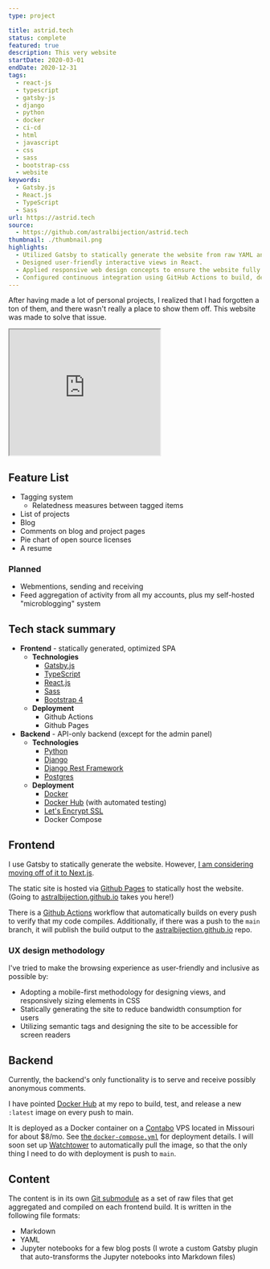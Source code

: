 ```yaml
---
type: project

title: astrid.tech
status: complete
featured: true
description: This very website
startDate: 2020-03-01
endDate: 2020-12-31
tags:
  - react-js
  - typescript
  - gatsby-js
  - django
  - python
  - docker
  - ci-cd
  - html
  - javascript
  - css
  - sass
  - bootstrap-css
  - website
keywords:
  - Gatsby.js
  - React.js
  - TypeScript
  - Sass
url: https://astrid.tech
source:
  - https://github.com/astralbijection/astrid.tech
thumbnail: ./thumbnail.png
highlights:
  - Utilized Gatsby to statically generate the website from raw YAML and Markdown files.
  - Designed user-friendly interactive views in React.
  - Applied responsive web design concepts to ensure the website fully takes advantage of mobile, tablet, and desktop.
  - Configured continuous integration using GitHub Actions to build, deploy, and publish the website.
---
```


After having made a lot of personal projects, I realized that I had forgotten a ton of them, and there wasn't really a place to show them off. This website was made to solve that issue.

<iframe src="https://astrid.tech" title="My website, but with recursion" width="300" height="250"></iframe>

## Feature List

- Tagging system
  - Relatedness measures between tagged items
- List of projects
- Blog
- Comments on blog and project pages
- Pie chart of open source licenses
- A resume

### Planned

- Webmentions, sending and receiving
- Feed aggregation of activity from all my accounts, plus my self-hosted "microblogging" system

## Tech stack summary

- **Frontend** - statically generated, optimized SPA
  - **Technologies**
    - [Gatsby.js](https://www.gatsbyjs.com/)
    - [TypeScript](https://www.typescriptlang.org/)
    - [React.js](https://reactjs.org/)
    - [Sass](https://sass-lang.com/)
    - [Bootstrap 4](https://getbootstrap.com/)
  - **Deployment**
    - Github Actions
    - Github Pages
- **Backend** - API-only backend (except for the admin panel)
  - **Technologies**
    - [Python](https://www.python.org/)
    - [Django](https://www.djangoproject.com/)
    - [Django Rest Framework](https://www.django-rest-framework.org/)
    - [Postgres](https://www.postgresql.org/)
  - **Deployment**
    - [Docker](https://www.docker.com/)
    - [Docker Hub](https://hub.docker.com/) (with automated testing)
    - [Let's Encrypt SSL](https://letsencrypt.org/)
    - Docker Compose

## Frontend

I use Gatsby to statically generate the website. However, [I am considering moving off of it to Next.js](https://astrid.tech/blog/2020-12-20-adding-a-backend/#replacing-gatsby).

The static site is hosted via [Github Pages](https://github.com/astralbijection/astrid.tech) to statically host the website. (Going to [astralbijection.github.io](https://astralbijection.github.io) takes you here!)

There is a [Github Actions](https://github.com/astralbijection/astrid.tech/actions) workflow that automatically builds on every push to verify that my code compiles. Additionally, if there was a push to the `main` branch, it will publish the build output to the [astralbijection.github.io](https://github.com/astralbijection/astralbijection.github.io) repo.

### UX design methodology

I've tried to make the browsing experience as user-friendly and inclusive as possible by:

- Adopting a mobile-first methodology for designing views, and responsively sizing elements in CSS
- Statically generating the site to reduce bandwidth consumption for users
- Utilizing semantic tags and designing the site to be accessible for screen readers

## Backend

Currently, the backend's only functionality is to serve and receive possibly anonymous comments.

I have pointed [Docker Hub](https://hub.docker.com/repository/docker/astridyu/astrid_tech_api) at my repo to build, test, and release a new `:latest` image on every push to main.

It is deployed as a Docker container on a [Contabo](https://contabo.com) VPS located in Missouri for about \$8/mo. See [the `docker-compose.yml`](https://github.com/astralbijection/astrid.tech/blob/main/docker-compose.yml) for deployment details. I will soon set up [Watchtower](https://github.com/containrrr/watchtower) to automatically pull the image, so that the only thing I need to do with deployment is push to `main`.

## Content

The content is in its own [Git submodule](https://github.com/astralbijection/astrid.tech-content) as a set of raw files that get aggregated and compiled on each frontend build. It is written in the following file formats:

- Markdown
- YAML
- Jupyter notebooks for a few blog posts (I wrote a custom Gatsby plugin that auto-transforms the Jupyter notebooks into Markdown files)
